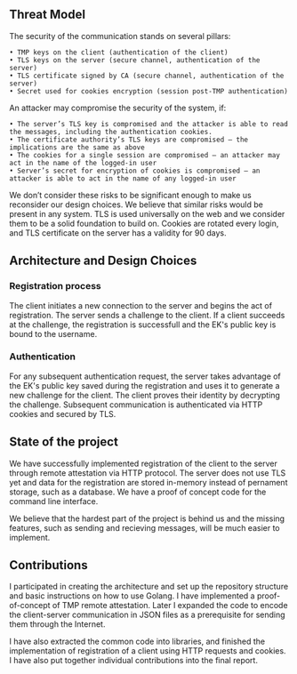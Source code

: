 ## Threat Model

The security of the communication stands on several pillars:

    • TMP keys on the client (authentication of the client)
    • TLS keys on the server (secure channel, authentication of the server)
    • TLS certificate signed by CA (secure channel, authentication of the server)
    • Secret used for cookies encryption (session post-TMP authentication)

An attacker may compromise the security of the system, if:

    • The server’s TLS key is compromised and the attacker is able to read the messages, including the authentication cookies.
    • The certificate authority’s TLS keys are compromised – the implications are the same as above
    • The cookies for a single session are compromised – an attacker may act in the name of the logged-in user
    • Server’s secret for encryption of cookies is compromised – an attacker is able to act in the name of any logged-in user

We don’t consider these risks to be significant enough to make us reconsider our design choices. We believe that similar risks would be present in any system. TLS is used universally on the web and we consider them to be a solid foundation to build on. Cookies are rotated every login, and TLS certificate on the server has a validity for 90 days. 

## Architecture and Design Choices

### Registration process

The client initiates a new connection to the server and begins the act of registration. The server sends a challenge to the client. If a client succeeds at the challenge, the registration is successfull and the EK's public key is bound to the username.

### Authentication

For any subsequent authentication request, the server takes advantage of the EK's public key saved during the registration and uses it to generate a new challenge for the client. The client proves their identity by decrypting the challenge. Subsequent communication is authenticated via HTTP cookies and secured by TLS.

## State of the project

We have successfully implemented registration of the client to the server through remote attestation via HTTP protocol. The server does not use TLS yet and data for the registration are stored in-memory instead of pernament storage, such as a database. We have a proof of concept code for the command line interface. 

We believe that the hardest part of the project is behind us and the missing features, such as sending and recieving messages, will be much easier to implement.

## Contributions

I participated in creating the architecture and set up the repository structure and basic instructions on how to use Golang. I have implemented a proof-of-concept of TMP remote attestation. Later I expanded the code to encode the client-server communication in JSON files as a prerequisite for sending them through the Internet.

I have also extracted the common code into libraries, and finished the implementation of registration of a client using HTTP requests and cookies. I have also put together individual contributions into the final report.
